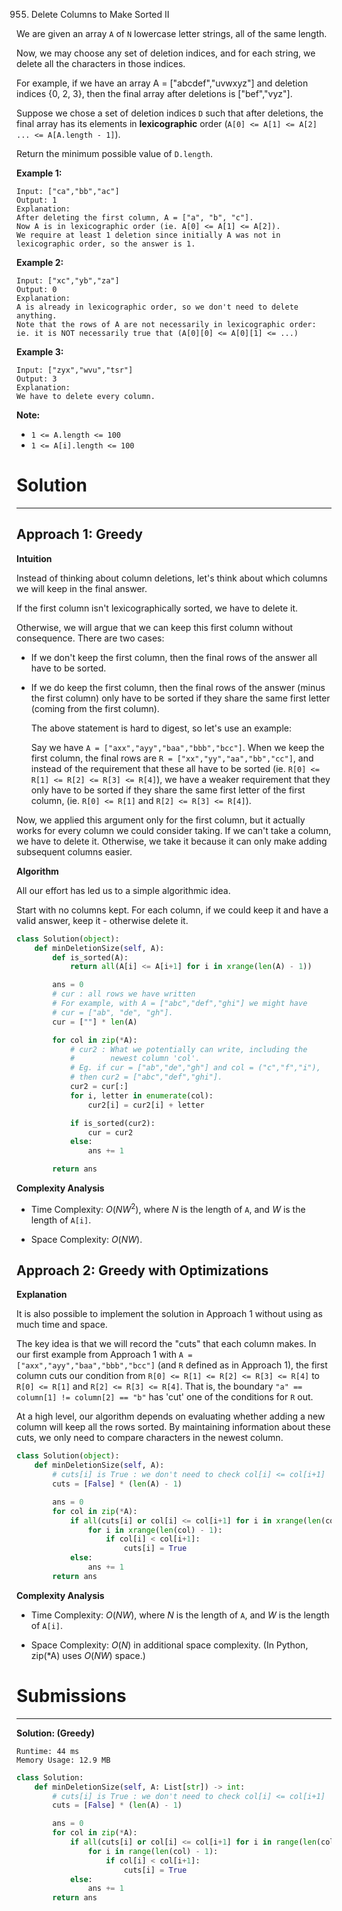 955. Delete Columns to Make Sorted II

We are given an array `A` of `N` lowercase letter strings, all of the same length.

Now, we may choose any set of deletion indices, and for each string, we delete all the characters in those indices.

For example, if we have an array A = ["abcdef","uvwxyz"] and deletion indices {0, 2, 3}, then the final array after deletions is ["bef","vyz"].

Suppose we chose a set of deletion indices `D` such that after deletions, the final array has its elements in **lexicographic** order (`A[0] <= A[1] <= A[2] ... <= A[A.length - 1]`).

Return the minimum possible value of `D.length`.

 

**Example 1:**
```
Input: ["ca","bb","ac"]
Output: 1
Explanation: 
After deleting the first column, A = ["a", "b", "c"].
Now A is in lexicographic order (ie. A[0] <= A[1] <= A[2]).
We require at least 1 deletion since initially A was not in lexicographic order, so the answer is 1.
```

**Example 2:**
```
Input: ["xc","yb","za"]
Output: 0
Explanation: 
A is already in lexicographic order, so we don't need to delete anything.
Note that the rows of A are not necessarily in lexicographic order:
ie. it is NOT necessarily true that (A[0][0] <= A[0][1] <= ...)
```

**Example 3:**
```
Input: ["zyx","wvu","tsr"]
Output: 3
Explanation: 
We have to delete every column.
```

**Note:**

* `1 <= A.length <= 100`
* `1 <= A[i].length <= 100`

# Solution
---
## Approach 1: Greedy
**Intuition**

Instead of thinking about column deletions, let's think about which columns we will keep in the final answer.

If the first column isn't lexicographically sorted, we have to delete it.

Otherwise, we will argue that we can keep this first column without consequence. There are two cases:

* If we don't keep the first column, then the final rows of the answer all have to be sorted.

* If we do keep the first column, then the final rows of the answer (minus the first column) only have to be sorted if they share the same first letter (coming from the first column).

    The above statement is hard to digest, so let's use an example:

    Say we have `A = ["axx","ayy","baa","bbb","bcc"]`. When we keep the first column, the final rows are `R = ["xx","yy","aa","bb","cc"]`, and instead of the requirement that these all have to be sorted (ie. `R[0] <= R[1] <= R[2] <= R[3] <= R[4]`), we have a weaker requirement that they only have to be sorted if they share the same first letter of the first column, (ie. `R[0] <= R[1]` and `R[2] <= R[3] <= R[4]`).

Now, we applied this argument only for the first column, but it actually works for every column we could consider taking. If we can't take a column, we have to delete it. Otherwise, we take it because it can only make adding subsequent columns easier.

**Algorithm**

All our effort has led us to a simple algorithmic idea.

Start with no columns kept. For each column, if we could keep it and have a valid answer, keep it - otherwise delete it.

```python
class Solution(object):
    def minDeletionSize(self, A):
        def is_sorted(A):
            return all(A[i] <= A[i+1] for i in xrange(len(A) - 1))

        ans = 0
        # cur : all rows we have written
        # For example, with A = ["abc","def","ghi"] we might have
        # cur = ["ab", "de", "gh"].
        cur = [""] * len(A)  

        for col in zip(*A):
            # cur2 : What we potentially can write, including the
            #        newest column 'col'.
            # Eg. if cur = ["ab","de","gh"] and col = ("c","f","i"),
            # then cur2 = ["abc","def","ghi"].
            cur2 = cur[:]
            for i, letter in enumerate(col):
                cur2[i] = cur2[i] + letter

            if is_sorted(cur2):
                cur = cur2
            else:
                ans += 1

        return ans
```

**Complexity Analysis**

* Time Complexity: $O(NW^2)$, where $N$ is the length of `A`, and $W$ is the length of `A[i]`.

* Space Complexity: $O(NW)$.

## Approach 2: Greedy with Optimizations
**Explanation**

It is also possible to implement the solution in Approach 1 without using as much time and space.

The key idea is that we will record the "cuts" that each column makes. In our first example from Approach 1 with `A = ["axx","ayy","baa","bbb","bcc"]` (and `R` defined as in Approach 1), the first column cuts our condition from `R[0] <= R[1] <= R[2] <= R[3] <= R[4]` to `R[0] <= R[1]` and `R[2] <= R[3] <= R[4]`. That is, the boundary `"a" == column[1] != column[2] == "b"` has 'cut' one of the conditions for `R` out.

At a high level, our algorithm depends on evaluating whether adding a new column will keep all the rows sorted. By maintaining information about these cuts, we only need to compare characters in the newest column.

```python
class Solution(object):
    def minDeletionSize(self, A):
        # cuts[i] is True : we don't need to check col[i] <= col[i+1]
        cuts = [False] * (len(A) - 1)

        ans = 0
        for col in zip(*A):
            if all(cuts[i] or col[i] <= col[i+1] for i in xrange(len(col) - 1)):
                for i in xrange(len(col) - 1):
                    if col[i] < col[i+1]:
                        cuts[i] = True
            else:
                ans += 1
        return ans
```

**Complexity Analysis**

* Time Complexity: $O(NW)$, where $N$ is the length of `A`, and $W$ is the length of `A[i]`.

* Space Complexity: $O(N)$ in additional space complexity. (In Python, zip(*A) uses $O(NW)$ space.)

# Submissions
---
**Solution: (Greedy)**
```
Runtime: 44 ms
Memory Usage: 12.9 MB
```
```python
class Solution:
    def minDeletionSize(self, A: List[str]) -> int:
        # cuts[i] is True : we don't need to check col[i] <= col[i+1]
        cuts = [False] * (len(A) - 1)

        ans = 0
        for col in zip(*A):
            if all(cuts[i] or col[i] <= col[i+1] for i in range(len(col) - 1)):
                for i in range(len(col) - 1):
                    if col[i] < col[i+1]:
                        cuts[i] = True
            else:
                ans += 1
        return ans
```